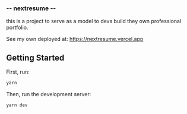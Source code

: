### -- nextresume --

this is a project to serve as a model to devs build they own professional portfolio.

See my own deployed at: https://nextresume.vercel.app

## Getting Started

First, run:

```bash
yarn
```

Then, run the development server:

```bash
yarn dev
```
